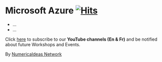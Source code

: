 # Microsoft Azure&nbsp;[![Hits](https://hits.seeyoufarm.com/api/count/incr/badge.svg?url=https%3A%2F%2Fgithub.com%2Fnumerica-ideas%2Fcommunity%2Ftree%2Fmaster%2Fazure&count_bg=%2379C83D&title_bg=%23555555&icon=&icon_color=%23E7E7E7&title=hits&edge_flat=false)](https://numericaideas.com/)

- ...
- ...

Click [here](https://www.youtube.com/@numericaideas/channels?sub_confirmation=1) to subscribe to our **YouTube channels (En & Fr)** and be notified about future Workshops and Events.

By [NumericaIdeas Network](https://numericaideas.com)
